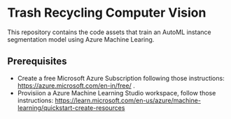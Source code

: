 # Trash Recycling Computer Vision

This repository contains the code assets that train an AutoML instance segmentation model using Azure Machine Learing. 

## Prerequisites 
- Create a free Microsoft Azure Subscription following those instructions: https://azure.microsoft.com/en-in/free/ .
- Provisiion a Azure Machine Learning Studio workspace, follow those instructions: https://learn.microsoft.com/en-us/azure/machine-learning/quickstart-create-resources
